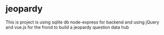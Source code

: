 # jeopardy
This is project is using sqlite db node-express for backend and using jQuery and vue.js for the frond to build a jeopardy question data hub  
